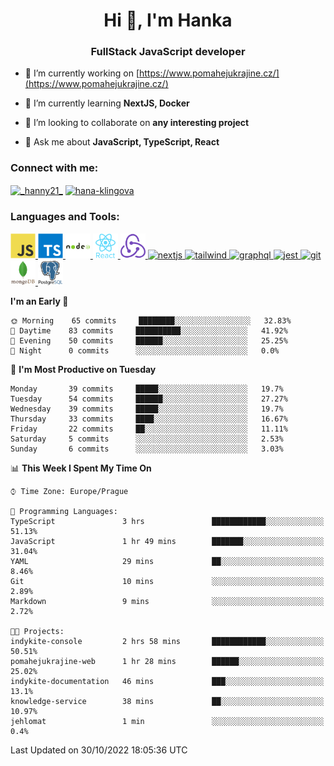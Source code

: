 <h1 align="center">Hi 👋, I'm Hanka</h1>
<h3 align="center">FullStack JavaScript developer</h3>

- 🔭 I’m currently working on [https://www.pomahejukrajine.cz/](https://www.pomahejukrajine.cz/)

- 🌱 I’m currently learning **NextJS, Docker**

- 👯 I’m looking to collaborate on **any interesting project**

- 💬 Ask me about **JavaScript, TypeScript, React**

<h3 align="left">Connect with me:</h3>
<p align="left">
<a href="https://twitter.com/_hanny21_" target="blank"><img align="center" src="https://raw.githubusercontent.com/rahuldkjain/github-profile-readme-generator/master/src/images/icons/Social/twitter.svg" alt="_hanny21_" height="30" width="40" /></a>
<a href="https://linkedin.com/in/hana-klingova" target="blank"><img align="center" src="https://raw.githubusercontent.com/rahuldkjain/github-profile-readme-generator/master/src/images/icons/Social/linked-in-alt.svg" alt="hana-klingova" height="30" width="40" /></a>
</p>

<h3 align="left">Languages and Tools:</h3>
<p align="left"> 
<a href="https://developer.mozilla.org/en-US/docs/Web/JavaScript" target="_blank" rel="noreferrer"> <img src="https://raw.githubusercontent.com/devicons/devicon/master/icons/javascript/javascript-original.svg" alt="javascript" width="40" height="40"/> </a> 
<a href="https://www.typescriptlang.org/" target="_blank" rel="noreferrer"> <img src="https://raw.githubusercontent.com/devicons/devicon/master/icons/typescript/typescript-original.svg" alt="typescript" width="40" height="40"/> </a> 
<a href="https://nodejsorg" target="_blank" rel="noreferrer"> <img src="https://raw.githubusercontent.com/devicons/devicon/master/icons/nodejs/nodejs-original-wordmark.svg" alt="nodejs" width="40" height="40"/> </a> 
<a href="https://reactjs.org/" target="_blank" rel="noreferrer"> <img src="https://raw.githubusercontent.com/devicons/devicon/master/icons/react/react-original-wordmark.svg" alt="react" width="40" height="40"/> </a> 
<a href="https://redux.js.org" target="_blank" rel="noreferrer"> <img src="https://raw.githubusercontent.com/devicons/devicon/master/icons/redux/redux-original.svg" alt="redux" width="40" height="40"/> </a> 
<a href="https://nextjs.org/" target="_blank" rel="noreferrer"> <img src="https://cdn.worldvectorlogo.com/logos/nextjs-2.svg" alt="nextjs" width="40" height="40"/> </a> 
<a href="https://tailwindcss.com/" target="_blank" rel="noreferrer"> <img src="https://www.vectorlogo.zone/logos/tailwindcss/tailwindcss-icon.svg" alt="tailwind" width="40" height="40"/> </a> 
<a href="https://graphql.org" target="_blank" rel="noreferrer"> <img src="https://www.vectorlogo.zone/logos/graphql/graphql-icon.svg" alt="graphql" width="40" height="40"/> </a> 
<a href="https://jestjs.io" target="_blank" rel="noreferrer"> <img src="https://www.vectorlogo.zone/logos/jestjsio/jestjsio-icon.svg" alt="jest" width="40" height="40"/> </a> 
<a href="https://git-scm.com/" target="_blank" rel="noreferrer"> <img src="https://www.vectorlogo.zone/logos/git-scm/git-scm-icon.svg" alt="git" width="40" height="40"/> </a> 
<a href="https://www.mongodb.com/" target="_blank" rel="noreferrer"> <img src="https://raw.githubusercontent.com/devicons/devicon/master/icons/mongodb/mongodb-original-wordmark.svg" alt="mongodb" width="40" height="40"/> </a>  
<a href="https://www.postgresql.org" target="_blank" rel="noreferrer"> <img src="https://raw.githubusercontent.com/devicons/devicon/master/icons/postgresql/postgresql-original-wordmark.svg" alt="postgresql" width="40" height="40"/> </a> 
</p>

<!--START_SECTION:waka-->
**I'm an Early 🐤** 

```text
🌞 Morning    65 commits     ████████░░░░░░░░░░░░░░░░░   32.83% 
🌆 Daytime    83 commits     ██████████░░░░░░░░░░░░░░░   41.92% 
🌃 Evening    50 commits     ██████░░░░░░░░░░░░░░░░░░░   25.25% 
🌙 Night      0 commits      ░░░░░░░░░░░░░░░░░░░░░░░░░   0.0%

```
📅 **I'm Most Productive on Tuesday** 

```text
Monday       39 commits     █████░░░░░░░░░░░░░░░░░░░░   19.7% 
Tuesday      54 commits     ██████░░░░░░░░░░░░░░░░░░░   27.27% 
Wednesday    39 commits     █████░░░░░░░░░░░░░░░░░░░░   19.7% 
Thursday     33 commits     ████░░░░░░░░░░░░░░░░░░░░░   16.67% 
Friday       22 commits     ██░░░░░░░░░░░░░░░░░░░░░░░   11.11% 
Saturday     5 commits      ░░░░░░░░░░░░░░░░░░░░░░░░░   2.53% 
Sunday       6 commits      ░░░░░░░░░░░░░░░░░░░░░░░░░   3.03%

```


📊 **This Week I Spent My Time On** 

```text
⌚︎ Time Zone: Europe/Prague

💬 Programming Languages: 
TypeScript               3 hrs               ████████████░░░░░░░░░░░░░   51.13% 
JavaScript               1 hr 49 mins        ███████░░░░░░░░░░░░░░░░░░   31.04% 
YAML                     29 mins             ██░░░░░░░░░░░░░░░░░░░░░░░   8.46% 
Git                      10 mins             ░░░░░░░░░░░░░░░░░░░░░░░░░   2.89% 
Markdown                 9 mins              ░░░░░░░░░░░░░░░░░░░░░░░░░   2.72%

🐱‍💻 Projects: 
indykite-console         2 hrs 58 mins       ████████████░░░░░░░░░░░░░   50.51% 
pomahejukrajine-web      1 hr 28 mins        ██████░░░░░░░░░░░░░░░░░░░   25.02% 
indykite-documentation   46 mins             ███░░░░░░░░░░░░░░░░░░░░░░   13.1% 
knowledge-service        38 mins             ██░░░░░░░░░░░░░░░░░░░░░░░   10.97% 
jehlomat                 1 min               ░░░░░░░░░░░░░░░░░░░░░░░░░   0.4%

```


 Last Updated on 30/10/2022 18:05:36 UTC
<!--END_SECTION:waka-->
